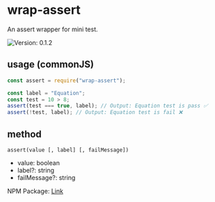 # wrap-assert

An assert wrapper for mini test.

<img src='https://img.shields.io/badge/Version-0.1.2-brightgreen'  alt="Version: 0.1.2"/>

## usage (commonJS)

```javascript
const assert = require("wrap-assert");

const label = "Equation";
const test = 10 > 8;
assert(test === true, label); // Output: Equation test is pass ✅
assert(!test, label); // Output: Equation test is fail ❌
```

## method

`assert(value [, label] [, failMessage])`

- value: boolean
- label?: string
- failMessage?: string

NPM Package: [Link](https://npmjs.com/package/wrap-assert)
